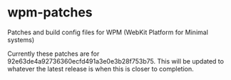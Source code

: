# wpm-patches
Patches and build config files for WPM (WebKit Platform for Minimal systems)

Currently these patches are for 92e63de4a92736360ecfd491a3e0e3b28f753b75. This
will be updated to whatever the latest release is when this is closer to
completion.
